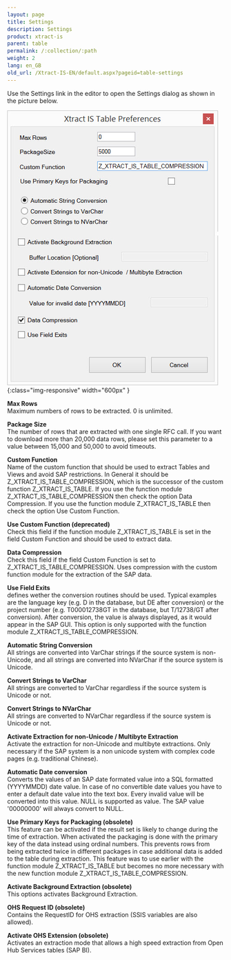 ```yaml
---
layout: page
title: Settings
description: Settings
product: xtract-is
parent: table
permalink: /:collection/:path
weight: 2
lang: en_GB
old_url: /Xtract-IS-EN/default.aspx?pageid=table-settings
---
```


Use the Settings link in the editor to open the Settings dialog as shown in the picture below.

![XIS_Table_Settings](/img/content/XIS_Table_Settings.jpg){:class="img-responsive" width="600px" }

**Max Rows**<br>
Maximum numbers of rows to be extracted. 0 is unlimited.

**Package Size**<br>
The number of rows that are extracted with one single RFC call. If you want to download more than 20,000 data rows, please set this parameter to a value between 15,000 and 50,000 to avoid timeouts.

**Custom Function**<br>
Name of the custom function that should be used to extract Tables and Views and avoid SAP restrictions.
In General it should be Z_XTRACT_IS_TABLE_COMPRESSION, which is the successor of the custom function Z_XTRACT_IS_TABLE. 
If you use the function module Z_XTRACT_IS_TABLE_COMPRESSION then check the option Data Compression. 
If you use the function module Z_XTRACT_IS_TABLE then check the option Use Custom Function. 

**Use Custom Function (deprecated)**<br>
Check this field if the function module Z_XTRACT_IS_TABLE is set in the field Custom Function and should be used to extract data.

**Data Compression**<br>
Check this field if the field Custom Function is set to Z_XTRACT_IS_TABLE_COMPRESSION.
Uses compression with the custom function module for the extraction of the SAP data.

**Use Field Exits**<br>
defines wether the conversion routines should be used. 
Typical examples are the language key (e.g. D in the database, but DE after conversion) 
or the project number (e.g. T000012738GT in the database, but T/12738/GT after conversion).
After conversion, the value is always displayed, as it would appear in the SAP GUI.
This option is only supported with the function module Z_XTRACT_IS_TABLE_COMPRESSION.

**Automatic String Conversion**<br>
All strings are converted into VarChar strings if the source system is non-Unicode, and all strings are converted into NVarChar if the source system is Unicode.

**Convert Strings to VarChar**<br>
All strings are converted to VarChar regardless if the source system is Unicode or not.

**Convert Strings to NVarChar**<br>
All strings are converted to NVarChar regardless if the source system is Unicode or not.

**Activate Extraction for non-Unicode / Multibyte Extraction**<br>
Activate the extraction for non-Unicode and multibyte extractions. Only necessary if the SAP system is a non unicode system with complex code pages (e.g. traditional Chinese).

**Automatic Date conversion**<br>
Converts the values of an SAP date formated value into a SQL formatted (YYYYMMDD) date value. In case of no convertible date values you have to enter a default date value into the text box. Every invalid value will be converted into this value. NULL is supported as value. 
The SAP value '00000000' will always convert to NULL.
            
**Use Primary Keys for Packaging (obsolete)**<br>
This feature can be activated if the result set is likely to change during the time of extraction. When activated the packaging is done with the primary key of the data instead using ordinal numbers. This prevents rows from being extracted twice in different packages in case additional data is added to the table during extraction.
This feature was to use earlier with the function module Z_XTRACT_IS_TABLE but becomes no more necessary with the new function module Z_XTRACT_IS_TABLE_COMPRESSION. 

**Activate Background Extraction (obsolete)**<br>
This options activates Background Extraction.

**OHS Request ID (obsolete)**<br>
Contains the RequestID for OHS extraction (SSIS variables are also allowed).

**Activate OHS Extension (obsolete)**<br>
Activates an extraction mode that allows a high speed extraction from Open Hub Services tables (SAP BI).